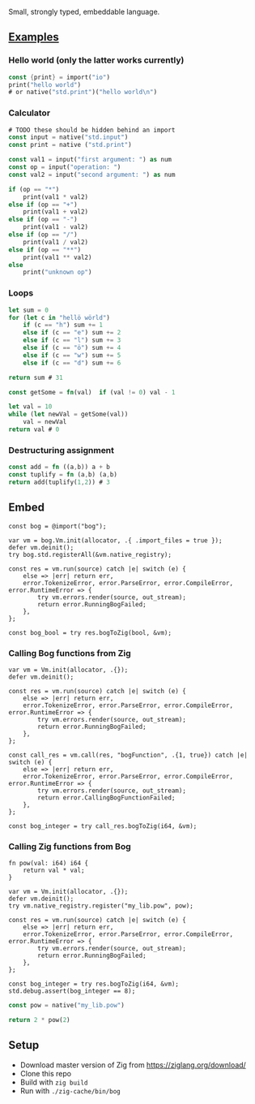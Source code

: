 Small, strongly typed, embeddable language. 
## [Examples](examples)

### Hello world (only the latter works currently)
```rust
const {print} = import("io")
print("hello world")
# or native("std.print")("hello world\n")
```

### Calculator
```rust
# TODO these should be hidden behind an import
const input = native("std.input")
const print = native ("std.print")

const val1 = input("first argument: ") as num
const op = input("operation: ")
const val2 = input("second argument: ") as num

if (op == "*")
    print(val1 * val2)
else if (op == "+")
    print(val1 + val2)
else if (op == "-")
    print(val1 - val2)
else if (op == "/")
    print(val1 / val2)
else if (op == "**")
    print(val1 ** val2)
else 
    print("unknown op")
```

### Loops
```rust
let sum = 0
for (let c in "hellö wörld")
    if (c == "h") sum += 1
    else if (c == "e") sum += 2
    else if (c == "l") sum += 3
    else if (c == "ö") sum += 4
    else if (c == "w") sum += 5
    else if (c == "d") sum += 6

return sum # 31
```
```rust
const getSome = fn(val)  if (val != 0) val - 1

let val = 10
while (let newVal = getSome(val))
    val = newVal
return val # 0
```

### Destructuring assignment
```rust
const add = fn ((a,b)) a + b
const tuplify = fn (a,b) (a,b)
return add(tuplify(1,2)) # 3
```

## Embed
```zig
const bog = @import("bog");

var vm = bog.Vm.init(allocator, .{ .import_files = true });
defer vm.deinit();
try bog.std.registerAll(&vm.native_registry);

const res = vm.run(source) catch |e| switch (e) {
    else => |err| return err,
    error.TokenizeError, error.ParseError, error.CompileError, error.RuntimeError => {
        try vm.errors.render(source, out_stream);
        return error.RunningBogFailed;
    },
};

const bog_bool = try res.bogToZig(bool, &vm);
```

### Calling Bog functions from Zig

```zig
var vm = Vm.init(allocator, .{});
defer vm.deinit();

const res = vm.run(source) catch |e| switch (e) {
    else => |err| return err,
    error.TokenizeError, error.ParseError, error.CompileError, error.RuntimeError => {
        try vm.errors.render(source, out_stream);
        return error.RunningBogFailed;
    },
};

const call_res = vm.call(res, "bogFunction", .{1, true}) catch |e| switch (e) {
    else => |err| return err,
    error.TokenizeError, error.ParseError, error.CompileError, error.RuntimeError => {
        try vm.errors.render(source, out_stream);
        return error.CallingBogFunctionFailed;
    },
};

const bog_integer = try call_res.bogToZig(i64, &vm);
```

### Calling Zig functions from Bog

```zig
fn pow(val: i64) i64 {
    return val * val;
}

var vm = Vm.init(allocator, .{});
defer vm.deinit();
try vm.native_registry.register("my_lib.pow", pow);

const res = vm.run(source) catch |e| switch (e) {
    else => |err| return err,
    error.TokenizeError, error.ParseError, error.CompileError, error.RuntimeError => {
        try vm.errors.render(source, out_stream);
        return error.RunningBogFailed;
    },
};

const bog_integer = try res.bogToZig(i64, &vm);
std.debug.assert(bog_integer == 8);
```

```rust
const pow = native("my_lib.pow")

return 2 * pow(2)
```

## Setup
* Download master version of Zig from https://ziglang.org/download/
* Clone this repo
* Build with `zig build`
* Run with `./zig-cache/bin/bog`

